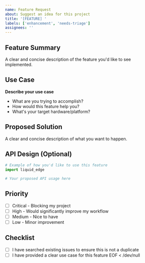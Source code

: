 ```yaml
---
name: Feature Request
about: Suggest an idea for this project
title: '[FEATURE] '
labels: ['enhancement', 'needs-triage']
assignees: ''
---
```


## Feature Summary
A clear and concise description of the feature you'd like to see implemented.

## Use Case
**Describe your use case**
- What are you trying to accomplish?
- How would this feature help you?
- What's your target hardware/platform?

## Proposed Solution
A clear and concise description of what you want to happen.

## API Design (Optional)
```python
# Example of how you'd like to use this feature
import liquid_edge

# Your proposed API usage here
```

## Priority
- [ ] Critical - Blocking my project
- [ ] High - Would significantly improve my workflow
- [ ] Medium - Nice to have
- [ ] Low - Minor improvement

## Checklist
- [ ] I have searched existing issues to ensure this is not a duplicate
- [ ] I have provided a clear use case for this feature
EOF < /dev/null
